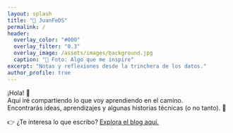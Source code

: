 ```yaml
---
layout: splash
title: "🧪 JuanFeDS"
permalink: /
header:
  overlay_color: "#000"
  overlay_filter: "0.3"
  overlay_image: /assets/images/background.jpg
  caption: "📸 Foto: Algo que me inspire"
excerpt: "Notas y reflexiones desde la trinchera de los datos."
author_profile: true
---
```


¡Hola! 👋  
Aquí iré compartiendo lo que voy aprendiendo en el camino.  
Encontrarás ideas, aprendizajes y algunas historias técnicas (o no tanto). 🚀

👉 ¿Te interesa lo que escribo? [Explora el blog aquí.](/blog/)
